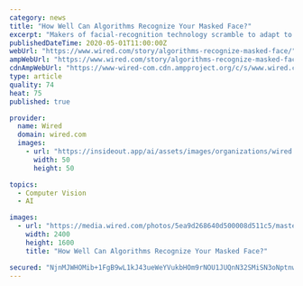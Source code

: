 ```yaml
---
category: news
title: "How Well Can Algorithms Recognize Your Masked Face?"
excerpt: "Makers of facial-recognition technology scramble to adapt to a world where people routinely cover their faces to avoid spreading disease."
publishedDateTime: 2020-05-01T11:00:00Z
webUrl: "https://www.wired.com/story/algorithms-recognize-masked-face/"
ampWebUrl: "https://www.wired.com/story/algorithms-recognize-masked-face/amp"
cdnAmpWebUrl: "https://www-wired-com.cdn.ampproject.org/c/s/www.wired.com/story/algorithms-recognize-masked-face/amp"
type: article
quality: 74
heat: 75
published: true

provider:
  name: Wired
  domain: wired.com
  images:
    - url: "https://insideout.app/ai/assets/images/organizations/wired.com-50x50.jpg"
      width: 50
      height: 50

topics:
  - Computer Vision
  - AI

images:
  - url: "https://media.wired.com/photos/5ea9d268640d500008d511c5/master/pass/Biz-maskman-1217070531.jpg"
    width: 2400
    height: 1600
    title: "How Well Can Algorithms Recognize Your Masked Face?"

secured: "NjnMJWHOMib+1FgB9wL1kJ43ueWeYVukbHOm9rNOU1JUQnN32SMiSN3oNptnw151CrQQuRrRdWZIU6iRrYD5i8MSPDzWeXfmmlU9fXZv7PzjeWBhdsxg2EbRfN8R27Bj1ObTd/WEZEKQqW4jQacDj/f5wgf/29DKOYihhwPcR6KCjBkCOV9kBfxWpnaC8eXm96fgNqs9FjM4JuaePJtKJhN+HjOBFS0Ak+Fc/hbFdLuju4WKWYVb5JX6kpcYXm79gFF1r5CxyYHVXVf8t+rNQCzxWVtNgFuiqcjG0Hk0CuzihrM2lTeHHdeANuVwTW3eDYwae0ybleyvSKHUQgzDnLfg74Edpd/gdL+e5GKWfWnLppYj6+jNVD0MNyiaImGZy3YaJNAyux9laDHf0NoZOCXdoFLBcFy1daimntBm1QrM6bD6d5wOWDxXwRmPl/5MdCeuLzBA/gW5o3nFbJX4HlOgSuhpt4AN/+sDTeo5/y0=;8hQnyKpCMahGQaLdecB15A=="
---
```


